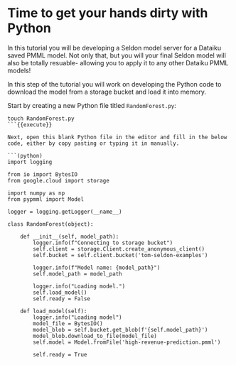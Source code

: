 # Time to get your hands dirty with Python

In this tutorial you will be developing a Seldon model server for a Dataiku saved PMML model. Not only that, but you will your final Seldon model will also be totally resuable- allowing you to apply it to any other Dataiku PMML models!

In this step of the tutorial you will work on developing the Python code to download the model from a storage bucket and load it into memory.

Start by creating a new Python file titled `RandomForest.py`:

```(bash)
touch RandomForest.py
```{{execute}}

Next, open this blank Python file in the editor and fill in the below code, either by copy pasting or typing it in manually.

```(python)
import logging

from io import BytesIO
from google.cloud import storage

import numpy as np
from pypmml import Model

logger = logging.getLogger(__name__)

class RandomForest(object):

    def __init__(self, model_path):
        logger.info(f"Connecting to storage bucket")
        self.client = storage.Client.create_anonymous_client()
        self.bucket = self.client.bucket('tom-seldon-examples')

        logger.info(f"Model name: {model_path}")
        self.model_path = model_path

        logger.info("Loading model.")
        self.load_model()
        self.ready = False

    def load_model(self):
        logger.info("Loading model")
        model_file = BytesIO()
        model_blob = self.bucket.get_blob(f'{self.model_path}')
        model_blob.download_to_file(model_file)
        self.model = Model.fromFile('high-revenue-prediction.pmml')

        self.ready = True
```
